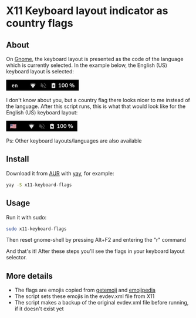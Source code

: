 # X11 Keyboard layout indicator as country flags

## About

On [Gnome](https://www.gnome.org/), the keyboard layout is presented as the code of the language which is currently selected. In the example below, the English (US) keyboard layout is selected:

![Original keyboard layout identifier](./original.jpg "Original keyboard layout identifier")

I don't know about you, but a country flag there looks nicer to me instead of the language. After this script runs, this is what that would look like for the English (US) keyboard layout:

![Modified keyboard layout identifier](./modified.jpg "Modified keyboard layout identifier")

Ps: Other keyboard layouts/languages are also available

## Install

Download it from [AUR](https://aur.archlinux.org/) with [yay](https://github.com/Jguer/yay), for example:

```bash
yay -S x11-keyboard-flags
```

## Usage

Run it with sudo:

```bash
sudo x11-keyboard-flags
```

Then reset gnome-shell by pressing Alt+F2 and entering the "r" command

And that's it! After these steps you'll see the flags in your keyboard layout selector.

## More details

- The flags are emojis copied from [getemoji](https://getemoji.com/#flags) and [emojipedia](https://emojipedia.org/flags/)
- The script sets these emojis in the evdev.xml file from X11
- The script makes a backup of the original evdev.xml file before running, if it doesn't exist yet
